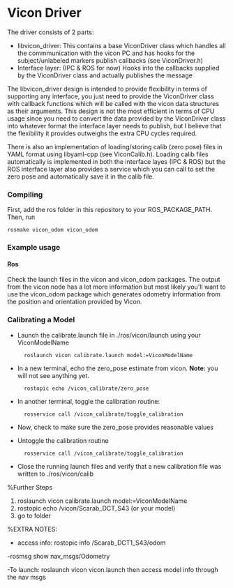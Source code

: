 # Vicon Driver

The driver consists of 2 parts:

* libvicon\_driver: This contains a base ViconDriver class which handles all the commmunication with the vicon PC and has hooks for the subject/unlabeled markers publish callbacks (see ViconDriver.h)
* Interface layer: (IPC & ROS for now) Hooks into the callbacks supplied by the ViconDriver class and actually publishes the message

The libvicon\_driver design is intended to provide flexibility in terms of supporting any interface, you just need to provide the ViconDriver class with callback functions which will be called with the vicon data structures as their arguments. This design is not the most efficient in terms of CPU usage since you need to convert the data provided by the ViconDriver class into whatever format the interface layer needs to publish, but I believe that the flexibility it provides outweighs the extra CPU cycles required.

There is also an implementation of loading/storing calib (zero pose) files in YAML format using libyaml-cpp (see ViconCalib.h). Loading calib files automatically is implemented in both the interface layes (IPC & ROS) but the ROS interface layer also provides a service which you can call to set the zero pose and automatically save it in the calib file.

### Compiling

First, add the ros folder in this repository to your ROS\_PACKAGE\_PATH. Then, run

    rosmake vicon_odom vicon_odom

### Example usage

#### Ros
Check the launch files in the vicon and vicon\_odom packages. The output from the vicon node has a lot more information but most likely you'll want to use the vicon\_odom package which generates odometry information from the position and orientation provided by Vicon.

### Calibrating a Model

* Launch the calibrate.launch file in ./ros/vicon/launch using your ViconModelName

        roslaunch vicon calibrate.launch model:=ViconModelName

* In a new terminal, echo the zero\_pose estimate from vicon. **Note:** you will not see anything yet.

        rostopic echo /vicon_calibrate/zero_pose

* In another terminal, toggle the calibration routine:

        rosservice call /vicon_calibrate/toggle_calibration

* Now, check to make sure the zero\_pose provides reasonable values
* Untoggle the calibration routine

        rosservice call /vicon_calibrate/toggle_calibration

* Close the running launch files and verify that a new calibration file was written to ./ros/vicon/calib

%Further Steps
1. roslaunch vicon calibrate.launch model:=ViconModelName
2. rostopic echo /vicon/Scarab_DCT_S43 (or your model)
3. go to folder 




%EXTRA NOTES: 
- access info: rostopic info /Scarab_DCT1_S43/odom

-rosmsg show nav_msgs/Odometry

-To launch: roslaunch vicon vicon.launch
then access model info through the nav msgs

